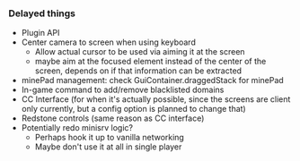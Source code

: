 ### Delayed things
* Plugin API
* Center camera to screen when using keyboard
  * Allow actual cursor to be used via aiming it at the screen
  * maybe aim at the focused element instead of the center of the screen, depends on if that information can be extracted
* minePad management: check GuiContainer.draggedStack for minePad
* In-game command to add/remove blacklisted domains
* CC Interface (for when it's actually possible, since the screens are client only currently, but a config option is planned to change that)
* Redstone controls (same reason as CC interface)
* Potentially redo minisrv logic?
  * Perhaps hook it up to vanilla networking
  * Maybe don't use it at all in single player
